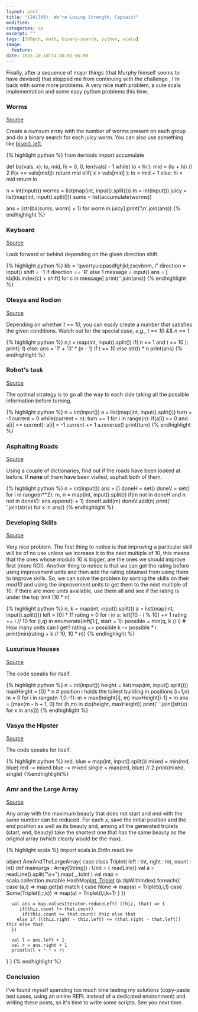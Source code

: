 ```yaml
---
layout: post
title: "(24/300): We're Losing Strength, Captain!"
modified:
categories: cp
excerpt: ""
tags: [300pch, math, binary-search, python, scala]
image:
  feature:
date: 2015-10-10T14:10:01-05:00
---
```


Finally, after a sequence of major things (that Murphy himself seems to have devised) that stopped me from continuing with the challenge , I'm back with some more problems. A very nice math problem, a cute scala implementation and some easy python problems this time.

### Worms
<a href="http://codeforces.com/problemset/problem/474/B" target="_blank">Source</a>

Create a *cumsum* array with the number of worms present on each group and do a binary search for each juicy worm. You can also use something like [bisect_left](http://codeforces.com/contest/474/submission/8858078).

{% highlight python %}
from itertools import accumulate

def bs(vals, x):
    lo, mid, hi = 0, 0, len(vals) - 1
    while( lo < hi ):
        mid = (lo + hi) // 2
        if(x == vals[mid]):
            return mid
        elif( x > vals[mid] ):
            lo = mid + 1
        else:
            hi = mid
    return lo

n = int(input())
worms = list(map(int, input().split()))
m = int(input())
juicy = list(map(int, input().split()))
sums = list(accumulate(worms))

ans = [str(bs(sums, worm) + 1) for worm in juicy]
print('\n'.join(ans))
{% endhighlight %}

### Keyboard
<a href="http://codeforces.com/problemset/problem/474/A" target="_blank">Source</a>

Look forward or behind depending on the given direction shift.

{% highlight python %}
kb = 'qwertyuiopasdfghjkl;zxcvbnm,./'
direction = input()
shift = -1 if direction == 'R' else 1
message = input()
ans = [ kb[kb.index(c) + shift] for c in message]
print(''.join(ans))
{% endhighlight %}

### Olesya and Rodion
<a href="http://codeforces.com/problemset/problem/584/A" target="_blank">Source</a>

Depending on whether *t == 10*, you can easily create a number that satisfies the given conditions. Watch out for the special case, *e.g., t == 10 && n == 1*.


{% highlight python %}
n,t = map(int, input().split())
if( n == 1 and t == 10 ):
    print(-1)
else:
    ans = '1' +  '0' * (n - 1) if t == 10 else str(t) * n
    print(ans)
{% endhighlight %}

### Robot's task
<a href="http://codeforces.com/problemset/problem/583/B" target="_blank">Source</a>

The optimal strategy is to go all the way to each side taking all the possible information before turning.

{% highlight python %}
n = int(input())
a = list(map(int, input().split()))
turn = -1
current = 0
while(current < n):
    turn += 1
    for i in range(n):
        if(a[i] >= 0 and a[i] <= current):
            a[i] = -1
            current += 1
    a.reverse()
print(turn)
{% endhighlight %}

### Asphalting Roads
<a href="http://codeforces.com/problemset/problem/583/A" target="_blank">Source</a>

Using a couple of dictionaries, find out if the roads have been looked at before. If **none** of them have been visited, asphalt both of them.

{% highlight python %}
n = int(input())
ans = []
doneH = set()
doneV = set()
for i in range(n**2):
    m, n = map(int, input().split())
    if(m not in doneH and n not in doneV):
        ans.append(i + 1)
        doneH.add(m)
        doneV.add(n)
print(' '.join(str(x) for x in ans))
{% endhighlight %}

### Developing Skills
<a href="http://codeforces.com/problemset/problem/581/C" target="_blank">Source</a>

Very nice problem. The first thing to notice is that improving a particular skill will be of no use unless we increase it to the next multiple of 10, this means that the ones whose modulo 10 is bigger, are the ones we should improve first (more ROI). Another thing to notice is that we can get the rating before using improvement units and then add the rating obtained from using them to improve skills.
So, we can solve the problem by sorting the skills on their *mod10* and using the improvement units to get them to the next multiple of 10. If there are more units available, use them all and see if the rating is under the top limit (10 * n)

{% highlight python %}
n, k = map(int, input().split())
a = list(map(int, input().split()))
left = [0] * 11
rating = 0
for i in a:
    left[10 - i % 10] += 1
    rating += i // 10
for (i,q) in enumerate(left[1:], start = 1):
    possible = min(q, k // i) # How many units can I get?
    rating += possible
    k -= possible * i
print(min(rating + k // 10, 10 * n))
{% endhighlight %}

### Luxurious Houses
<a href="http://codeforces.com/problemset/problem/581/B" target="_blank">Source</a>

The code speaks for itself.

{% highlight python %}
n = int(input())
height = list(map(int, input().split()))
maxHeight = [0] * n # position i holds the tallest building in positions [i+1,n)
m = 0
for i in range(n-1,0,-1):
    m = max(height[i], m)
    maxHeight[i-1] = m
ans = [max(m - h + 1, 0) for (h,m) in zip(height, maxHeight)]
print(' '.join([str(x) for x in ans]))
{% endhighlight %}

### Vasya the Hipster
<a href="http://codeforces.com/problemset/problem/581/A" target="_blank">Source</a>

The code speaks for itself.

{% highlight python %}
red, blue = map(int, input().split())
mixed = min(red, blue)
red -= mixed
blue -= mixed
single = max(red, blue) // 2
print(mixed, single)
{%endhighlight%}

### Amr and the Large Array
<a href="http://codeforces.com/problemset/problem/558/B" target="_blank">Source</a>

Any array with the maximum beauty that does not start and end with the same number can be reduced. For each *x*, save the initial position and the end position as well as its beauty and, among all the generated triplets (start, end, beauty) take the shortest one that has the same beauty as the original array (which clearly would be the max).

{% highlight scala %}
import scala.io.StdIn.readLine

object AmrAndTheLargeArray{
  case class Triplet( left : Int, right : Int, count : Int)
  def main(args : Array[String]) : Unit = {
      readLine()
      val a = readLine().split("\\s+").map( _.toInt )
      val map = scala.collection.mutable.HashMap[Int, Triplet]()
      (a.zipWithIndex).foreach({
        case (a,i) => map.get(a) match {
          case None => map(a) = Triplet(i,i,1)
          case Some(Triplet(l,r,k)) => map(a) = Triplet(l,i,k+1)
        }
      })

      val ans = map.valuesIterator.reduceLeft( (thiz, that) => {
         if(thiz.count != that.count)
          if(thiz.count >= that.count) thiz else that
        else if ((thiz.right - thiz.left) <= (that.right - that.left)) thiz else that
      })

      val l = ans.left + 1
      val r = ans.right + 1
      println(l + " " + r)   
  }
}
{% endhighlight %}

### Conclusion

I've found myself spending too much time testing my solutions (copy-paste test cases, using an online REPL instead of a dedicated environment) and writing these posts, so it's time to write some scripts. See you next time.
